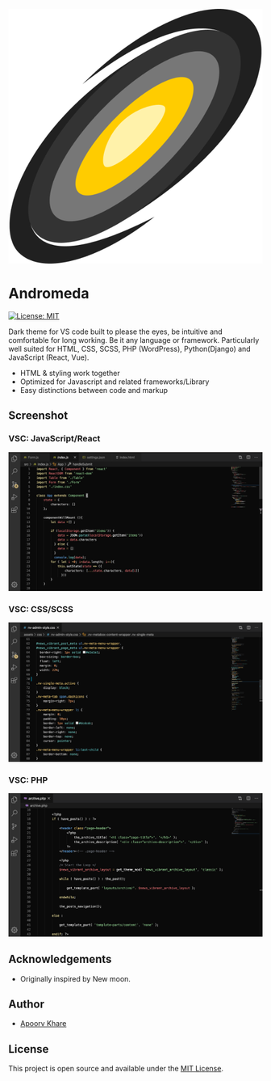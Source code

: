 ![Andromeda Icon](https://github.com/apoorvkhare07/andromeda/raw/master/images/logo.png)


# Andromeda

[![License: MIT](https://img.shields.io/badge/License-MIT-blue.svg)](https://opensource.org/licenses/MIT)

Dark theme for VS code built to please the eyes, be intuitive and comfortable for long working. Be it any language or framework. Particularly well suited for HTML, CSS, SCSS, PHP (WordPress), Python(Django) and JavaScript (React, Vue).

- HTML & styling work together
- Optimized for Javascript and related frameworks/Library
- Easy distinctions between code and markup


## Screenshot

### VSC: JavaScript/React

![New Moon Screenshot JS](https://github.com/apoorvkhare07/andromeda/raw/master/images/js.png)

### VSC: CSS/SCSS

![New Moon Screenshot CSS](https://github.com/apoorvkhare07/andromeda/raw/master/images/css.png)

### VSC: PHP

![New Moon Screenshot PHP](https://github.com/apoorvkhare07/andromeda/raw/master/images/php.png)


## Acknowledgements

- Originally inspired by New moon.

## Author

- [Apoorv Khare](https://www.github.com/apoorvkhare07/)

## License

This project is open source and available under the [MIT License](https://github.com/apoorvkhare07/andromeda/blob/master/LICENSE).